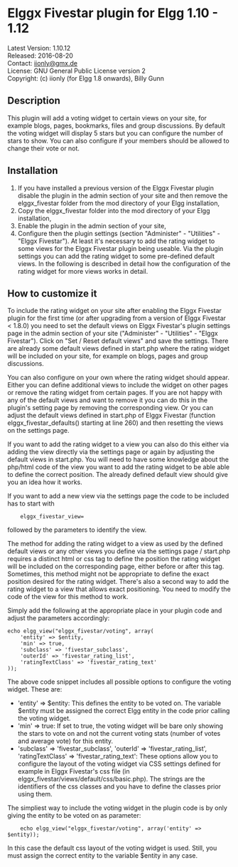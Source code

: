 Elggx Fivestar plugin for Elgg 1.10 - 1.12
==========================================

Latest Version: 1.10.12  
Released: 2016-08-20  
Contact: iionly@gmx.de  
License: GNU General Public License version 2  
Copyright: (c) iionly (for Elgg 1.8 onwards), Billy Gunn

Description
-----------

This plugin will add a voting widget to certain views on your site, for example blogs, pages, bookmarks, files and group discussions. By default the voting widget will display 5 stars but you can configure the number of stars to show. You can also configure if your members should be allowed to change their vote or not.


Installation
------------

1. If you have installed a previous version of the Elggx Fivestar plugin disable the plugin in the admin section of your site and then remove the elggx_fivestar folder from the mod directory of your Elgg installation,
2. Copy the elggx_fivestar folder into the mod directory of your Elgg installation,
3. Enable the plugin in the admin section of your site,
4. Configure then the plugin settings (section "Administer" - "Utilities" - "Elggx Fivestar"). At least it's necessary to add the rating widget to some views for the Elggx Fivestar plugin being useable. Via the plugin settings you can add the rating widget to some pre-defined default views. In the following is described in detail how the configuration of the rating widget for more views works in detail.


How to customize it
-------------------

To include the rating widget on your site after enabling the Elggx Fivestar plugin for the first time (or after upgrading from a version of Elggx Fivestar < 1.8.0) you need to set the default views on Elggx Fivestar's plugin settings page in the admin section of your site ("Administer" - "Utilities" - "Elggx Fivestar"). Click on "Set / Reset default views" and save the settings. There are already some default views defined in start.php where the rating widget will be included on your site, for example on blogs, pages and group discussions.

You can also configure on your own where the rating widget should appear. Either you can define additional views to include the widget on other pages or remove the rating widget from certain pages. If you are not happy with any of the default views and want to remove it you can do this in the plugin's setting page by removing the corresponding view. Or you can adjust the default views defined in start.php of Elggx Fivestar (function elggx_fivestar_defaults() starting at line 260) and then resetting the views on the settings page.

If you want to add the rating widget to a view you can also do this either via adding the view directly via the settings page or again by adjusting the default views in start.php. You will need to have some knowledge about the php/html code of the view you want to add the rating widget to be able able to define the correct position. The already defined default view should give you an idea how it works.

If you want to add a new view via the settings page the code to be included has to start with

```
    elggx_fivestar_view=
```

followed by the parameters to identify the view.

The method for adding the rating widget to a view as used by the defined default views or any other views you define via the settings page / start.php requires a distinct html or css tag to define the position the rating widget will be included on the corresponding page, either before or after this tag. Sometimes, this method might not be appropriate to define the exact position desired for the rating widget. There's also a second way to add the rating widget to a view that allows exact positioning. You need to modify the code of the view for this method to work.

Simply add the following at the appropriate place in your plugin code and adjust the parameters accordingly:

```
echo elgg_view("elggx_fivestar/voting", array(
    'entity' => $entity,
    'min' => true,
    'subclass' => 'fivestar_subclass',
    'outerId' => 'fivestar_rating_list',
    'ratingTextClass' => 'fivestar_rating_text'
));
```

The above code snippet includes all possible options to configure the voting widget. These are:

* 'entity' => $entity: This defines the entity to be voted on. The variable $entity must be assigned the correct Elgg entity in the code prior calling the voting widget.
* 'min' => true: If set to true, the voting widget will be bare only showing the stars to vote on and not the current voting stats (number of votes and average vote) for this entity.
* 'subclass' => 'fivestar_subclass', 'outerId' => 'fivestar_rating_list', 'ratingTextClass' => 'fivestar_rating_text': These options allow you to configure the layout of the voting widget via CSS settings defined for example in Elggx Fivestar's css file (in elggx_fivestar/views/default/css/basic.php). The strings are the identifiers of the css classes and you have to define the classes prior using them.

The simpliest way to include the voting widget in the plugin code is by only giving the entity to be voted on as parameter:

```
    echo elgg_view("elggx_fivestar/voting", array('entity' => $entity));
```

In this case the default css layout of the voting widget is used. Still, you must assign the correct entity to the variable $entity in any case.
